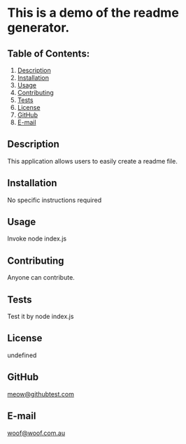 # This is a demo of the readme generator.
  
  ## Table of Contents:
  1. [Description](#description) 
  2. [Installation](#installation)
  3. [Usage](#usage)  
  4. [Contributing](#contributions)
  5. [Tests](#tests)
  6. [License](#license)
  7. [GitHub](#github)
  8. [E-mail](#contact)

## Description
This application allows users to easily create a readme file. 
## Installation
No specific instructions required
## Usage
Invoke node index.js
## Contributing
Anyone can contribute.
## Tests
Test it by node index.js
## License
undefined
## GitHub
meow@githubtest.com
## E-mail
woof@woof.com.au